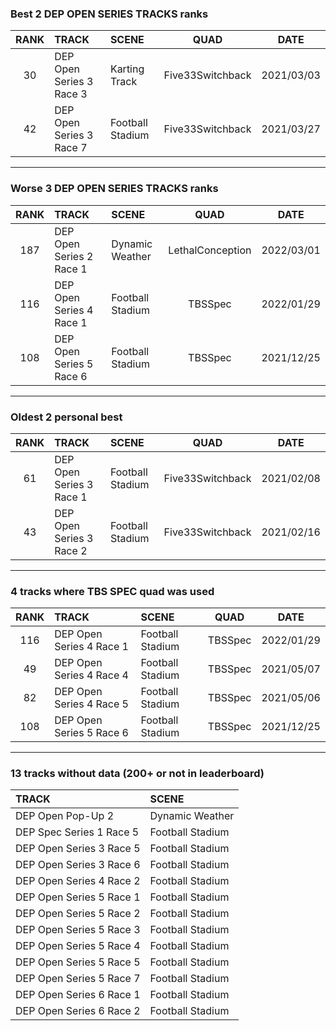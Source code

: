### Best 2 DEP OPEN SERIES TRACKS ranks
|RANK|TRACK|SCENE|QUAD|DATE|
|:---:|:---|:---|:---:|:---:|
|30|DEP Open Series 3 Race 3|Karting Track|Five33Switchback|2021/03/03|
|42|DEP Open Series 3 Race 7|Football Stadium|Five33Switchback|2021/03/27|
---
### Worse 3 DEP OPEN SERIES TRACKS ranks
|RANK|TRACK|SCENE|QUAD|DATE|
|:---:|:---|:---|:---:|:---:|
|187|DEP Open Series 2 Race 1|Dynamic Weather|LethalConception|2022/03/01|
|116|DEP Open Series 4 Race 1|Football Stadium|TBSSpec|2022/01/29|
|108|DEP Open Series 5 Race 6|Football Stadium|TBSSpec|2021/12/25|
---
### Oldest 2 personal best
|RANK|TRACK|SCENE|QUAD|DATE|
|:---:|:---|:---|:---:|:---:|
|61|DEP Open Series 3 Race 1|Football Stadium|Five33Switchback|2021/02/08|
|43|DEP Open Series 3 Race 2|Football Stadium|Five33Switchback|2021/02/16|
---
### 4 tracks where TBS SPEC quad was used
|RANK|TRACK|SCENE|QUAD|DATE|
|:---:|:---|:---|:---:|:---:|
|116|DEP Open Series 4 Race 1|Football Stadium|TBSSpec|2022/01/29|
|49|DEP Open Series 4 Race 4|Football Stadium|TBSSpec|2021/05/07|
|82|DEP Open Series 4 Race 5|Football Stadium|TBSSpec|2021/05/06|
|108|DEP Open Series 5 Race 6|Football Stadium|TBSSpec|2021/12/25|
---
### 13 tracks without data (200+ or not in leaderboard)
|TRACK|SCENE|
|:---|:---|
|DEP Open Pop-Up 2|Dynamic Weather|
|DEP Spec Series 1 Race 5|Football Stadium|
|DEP Open Series 3 Race 5|Football Stadium|
|DEP Open Series 3 Race 6|Football Stadium|
|DEP Open Series 4 Race 2|Football Stadium|
|DEP Open Series 5 Race 1|Football Stadium|
|DEP Open Series 5 Race 2|Football Stadium|
|DEP Open Series 5 Race 3|Football Stadium|
|DEP Open Series 5 Race 4|Football Stadium|
|DEP Open Series 5 Race 5|Football Stadium|
|DEP Open Series 5 Race 7|Football Stadium|
|DEP Open Series 6 Race 1|Football Stadium|
|DEP Open Series 6 Race 2|Football Stadium|

